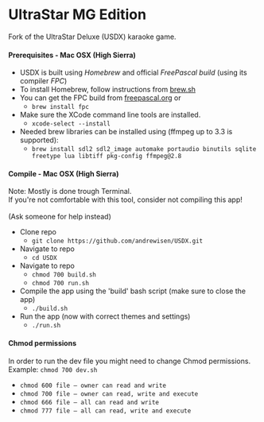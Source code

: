 # UltraStar MG Edition

Fork of the UltraStar Deluxe (USDX) karaoke game.

#### Prerequisites - Mac OSX (High Sierra)
- USDX is built using _Homebrew_ and official _FreePascal build_ (using its compiler _FPC_)
- To install Homebrew, follow instructions from [brew.sh](http://brew.sh)
- You can get the FPC build from [freepascal.org](http://www.freepascal.org/down/i386/macosx.var) or
  * `brew install fpc`
- Make sure the XCode command line tools are installed.
  * `xcode-select --install`
- Needed brew libraries can be installed using (ffmpeg up to 3.3 is supported):
  * `brew install sdl2 sdl2_image automake portaudio binutils sqlite freetype lua libtiff pkg-config ffmpeg@2.8` 

#### Compile - Mac OSX (High Sierra)
Note: Mostly is done trough Terminal.<br>
If you're not comfortable with this tool, consider not compiling this app!<br><br>
(Ask someone for help instead) 

- Clone repo
  * `git clone https://github.com/andrewisen/USDX.git`
- Navigate to repo
  * `cd USDX`
- Navigate to repo
  * `chmod 700 build.sh`
  * `chmod 700 run.sh`
- Compile the app using the 'build' bash script (make sure to close the app)
  * `./build.sh`
- Run the app (now with correct themes and settings)
  * `./run.sh`

#### Chmod permissions
In order to run the dev file you might need to change Chmod permissions.<br>
Example: `chmod 700 dev.sh`

* `chmod 600 file – owner can read and write`
* `chmod 700 file – owner can read, write and execute`
* `chmod 666 file – all can read and write`
* `chmod 777 file – all can read, write and execute`


